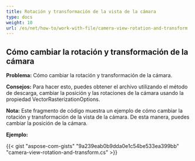 ```yaml
---
title: Rotación y transformación de la vista de la cámara
type: docs
weight: 10
url: /es/net/how-to/work-with-file/camera-view-rotation-and-transform
---
```


## **Cómo cambiar la rotación y transformación de la cámara**

**Problema:** Cómo cambiar la rotación y transformación de la cámara.

**Consejos:** Para hacer esto, puedes obtener el archivo utilizando el método de descarga, cambiar la posición y las rotaciones de la cámara usando la propiedad VectorRasterizationOptions.

**Nota:** Este fragmento de código muestra un ejemplo de cómo cambiar la rotación y transformación de la vista de la cámara. De esta manera, puedes cambiar la posición de la cámara.

**Ejemplo:**

{{< gist "aspose-com-gists" "9a239eab0b9dda0e1c54be533ea399bb" "camera-view-rotation-and-transform.cs" >}}
